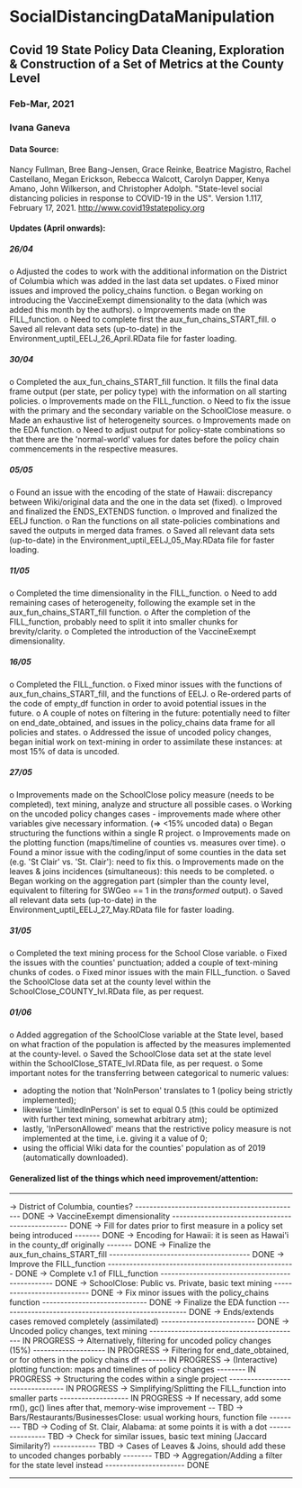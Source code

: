 # SocialDistancingDataManipulation
 
## Covid 19 State Policy Data Cleaning, Exploration & Construction of a Set of Metrics at the County Level

### Feb-Mar, 2021
### Ivana Ganeva

#### Data Source:
Nancy Fullman, Bree Bang-Jensen, Grace Reinke, Beatrice Magistro, Rachel Castellano, Megan Erickson, Rebecca Walcott, Carolyn Dapper, Kenya Amano, John Wilkerson, and Christopher Adolph. "State-level social distancing policies in response to COVID-19 in the US". Version 1.117, February 17, 2021. http://www.covid19statepolicy.org

#### Updates (April onwards):

##### 26/04
o Adjusted the codes to work with the additional information on the District of Columbia which was added in the last data set updates. 
o Fixed minor issues and improved the policy_chains function.
o Began working on introducing the VaccineExempt dimensionality to the data (which was added this month by the authors).
o Improvements made on the FILL_function.
o Need to complete first the aux_fun_chains_START_fill.
o Saved all relevant data sets (up-to-date) in the Environment_uptil_EELJ_26_April.RData file for faster loading.

##### 30/04
o Completed the aux_fun_chains_START_fill function. It fills the final data frame output (per state, per policy type) with the information on all starting policies.
o Improvements made on the FILL_function.
o Need to fix the issue with the primary and the secondary variable on the SchoolClose measure.
o Made an exhaustive list of heterogeneity sources.
o Improvements made on the EDA function.
o Need to adjust output for policy-state combinations so that there are the 'normal-world' values for dates before the policy chain commencements in the respective measures.

##### 05/05
o Found an issue with the encoding of the state of Hawaii: discrepancy between Wiki/original data and the one in the data set (fixed).
o Improved and finalized the ENDS_EXTENDS function.
o Improved and finalized the EELJ function.
o Ran the functions on all state-policies combinations and saved the outputs in merged data frames.
o Saved all relevant data sets (up-to-date) in the Environment_uptil_EELJ_05_May.RData file for faster loading.

##### 11/05
o Completed the time dimensionality in the FILL_function.
o Need to add remaining cases of heterogeneity, following the example set in the aux_fun_chains_START_fill function.
o After the completion of the FILL_function, probably need to split it into smaller chunks for brevity/clarity.
o Completed the introduction of the VaccineExempt dimensionality.

##### 16/05
o Completed the FILL_function.
o Fixed minor issues with the functions of aux_fun_chains_START_fill, and the functions of EELJ.
o Re-ordered parts of the code of empty_df function in order to avoid potential issues in the future.
o A couple of notes on filtering in the future: potentially need to filter on end_date_obtained, and issues in the policy_chains data frame for all policies and states.
o Addressed the issue of uncoded policy changes, began initial work on text-mining in order to assimilate these instances: at most 15% of data is uncoded.

##### 27/05
o Improvements made on the SchoolClose policy measure (needs to be completed), text mining, analyze and structure all possible cases.
o Working on the uncoded policy changes cases - improvements made where other variables give necessary information. (=> <15% uncoded data)
o Began structuring the functions within a single R project.
o Improvements made on the plotting function (maps/timeline of counties vs. measures over time).
o Found a minor issue with the coding/input of some counties in the data set (e.g. 'St Clair' vs. 'St. Clair'): need to fix this.
o Improvements made on the leaves & joins incidences (simultaneous): this needs to be completed.
o Began working on the aggregation part (simpler than the county level, equivalent to filtering for SWGeo == 1 in the *transformed* output).
o Saved all relevant data sets (up-to-date) in the Environment_uptil_EELJ_27_May.RData file for faster loading.

##### 31/05
o Completed the text mining process for the School Close variable.
o Fixed the issues with the counties' punctuation; added a couple of text-mining chunks of codes.
o Fixed minor issues with the main FILL_function.
o Saved the SchoolClose data set at the county level within the SchoolClose_COUNTY_lvl.RData file, as per request.

##### 01/06
o Added aggregation of the SchoolClose variable at the State level, based on what fraction of the population is affected by the measures implemented at the county-level.
o Saved the SchoolClose data set at the state level within the SchoolClose_STATE_lvl.RData file, as per request.
o Some important notes for the transferring between categorical to numeric values: 
   - adopting the notion that 'NoInPerson' translates to 1 (policy being strictly implemented);
   - likewise 'LimitedInPerson' is set to equal 0.5 (this could be optimized with further text mining, somewhat arbitrary atm);
   - lastly, 'InPersonAllowed' means that the restrictive policy measure is not implemented at the time, i.e. giving it a value of 0;
   - using the official Wiki data for the counties' population as of 2019 (automatically downloaded).

#### Generalized list of the things which need improvement/attention:
_____________________________________________________________________________________________
-> District of Columbia, counties? ---------------------------------------------- DONE
-> VaccineExempt dimensionality ------------------------------------------------- DONE
-> Fill for dates prior to first measure in a policy set being introduced ------- DONE
-> Encoding for Hawaii: it is seen as Hawai'i in the county_df originally ------- DONE
-> Finalize the aux_fun_chains_START_fill --------------------------------------- DONE
-> Improve the FILL_function ---------------------------------------------------- DONE
-> Complete v.1 of FILL_function ------------------------------------------------ DONE
-> SchoolClose: Public vs. Private, basic text mining --------------------------- DONE
-> Fix minor issues with the policy_chains function ----------------------------- DONE
-> Finalize the EDA function ---------------------------------------------------- DONE
-> Ends/extends cases removed completely (assimilated) -------------------------- DONE
-> Uncoded policy changes, text mining ------------------------------------------ IN PROGRESS
-> Alternatively, filtering for uncoded policy changes (15%) -------------------- IN PROGRESS
-> Filtering for end_date_obtained, or for others in the policy chains df ------- IN PROGRESS
-> (Interactive) plotting function: maps and timelines of policy changes -------- IN PROGRESS
-> Structuring the codes within a single project -------------------------------- IN PROGRESS
-> Simplifying/Splitting the FILL_function into smaller parts ------------------- IN PROGRESS
-> If necessary, add some rm(), gc() lines after that, memory-wise improvement -- TBD
-> Bars/Restaurants/BusinessesClose: usual working hours, function file --------- TBD
-> Coding of St. Clair, Alabama: at some points it is with a dot ---------------- TBD
-> Check for similar issues, basic text mining (Jaccard Similarity?) ------------ TBD
-> Cases of Leaves & Joins, should add these to uncoded changes porbably -------- TBD
-> Aggregation/Adding a filter for the state level instead ---------------------- DONE
_____________________________________________________________________________________________
